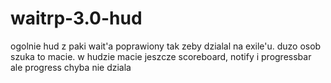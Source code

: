 # waitrp-3.0-hud
ogolnie hud z paki wait'a poprawiony tak zeby dzialal na exile'u. duzo osob szuka to macie. w hudzie macie jeszcze scoreboard, notify i progressbar ale progress chyba nie dziala
